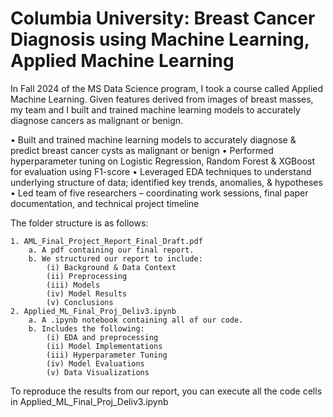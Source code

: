 # Columbia University: Breast Cancer Diagnosis using Machine Learning, Applied Machine Learning

In Fall 2024 of the MS Data Science program, I took a course called Applied Machine Learning. Given features derived from images of breast masses, my team and I built and trained machine learning models to accurately diagnose cancers as malignant or benign.

•	Built and trained machine learning models to accurately diagnose & predict breast cancer cysts as malignant or benign
•	Performed hyperparameter tuning on Logistic Regression, Random Forest & XGBoost for evaluation using F1-score
•	Leveraged EDA techniques to understand underlying structure of data; identified key trends, anomalies, & hypotheses
•	Led team of five researchers – coordinating work sessions, final paper documentation, and technical project timeline


The folder structure is as follows:

	1. AML_Final_Project_Report_Final_Draft.pdf
		a. A pdf containing our final report. 
		b. We structured our report to include:
			(i) Background & Data Context
			(ii) Preprocessing
			(iii) Models
			(iv) Model Results
			(v) Conclusions
	2. Applied_ML_Final_Proj_Deliv3.ipynb
		a. A .ipynb notebook containing all of our code.
		b. Includes the following:
			(i) EDA and preprocessing
			(ii) Model Implementations
			(iii) Hyperparameter Tuning
			(iv) Model Evaluations
			(v) Data Visualizations

To reproduce the results from our report, you can execute all the code cells in Applied_ML_Final_Proj_Deliv3.ipynb
